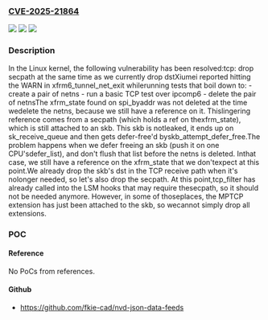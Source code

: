 ### [CVE-2025-21864](https://cve.mitre.org/cgi-bin/cvename.cgi?name=CVE-2025-21864)
![](https://img.shields.io/static/v1?label=Product&message=Linux&color=blue)
![](https://img.shields.io/static/v1?label=Version&message=68822bdf76f10c3dc80609d4e2cdc1e847429086%3C%2087858bbf21da239ace300d61dd209907995c0491%20&color=brighgreen)
![](https://img.shields.io/static/v1?label=Vulnerability&message=n%2Fa&color=brighgreen)

### Description

In the Linux kernel, the following vulnerability has been resolved:tcp: drop secpath at the same time as we currently drop dstXiumei reported hitting the WARN in xfrm6_tunnel_net_exit whilerunning tests that boil down to: - create a pair of netns - run a basic TCP test over ipcomp6 - delete the pair of netnsThe xfrm_state found on spi_byaddr was not deleted at the time wedelete the netns, because we still have a reference on it. Thislingering reference comes from a secpath (which holds a ref on thexfrm_state), which is still attached to an skb. This skb is notleaked, it ends up on sk_receive_queue and then gets defer-free'd byskb_attempt_defer_free.The problem happens when we defer freeing an skb (push it on one CPU'sdefer_list), and don't flush that list before the netns is deleted. Inthat case, we still have a reference on the xfrm_state that we don'texpect at this point.We already drop the skb's dst in the TCP receive path when it's nolonger needed, so let's also drop the secpath. At this point,tcp_filter has already called into the LSM hooks that may require thesecpath, so it should not be needed anymore. However, in some of thoseplaces, the MPTCP extension has just been attached to the skb, so wecannot simply drop all extensions.

### POC

#### Reference
No PoCs from references.

#### Github
- https://github.com/fkie-cad/nvd-json-data-feeds

